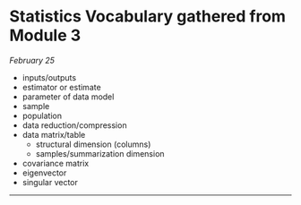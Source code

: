 # Statistics Vocabulary gathered from Module 3


_February 25_
* inputs/outputs
* estimator or estimate
* parameter of data model
* sample
* population
* data reduction/compression
* data matrix/table
  - structural dimension (columns)
  - samples/summarization dimension
* covariance matrix
* eigenvector
* singular vector
------


